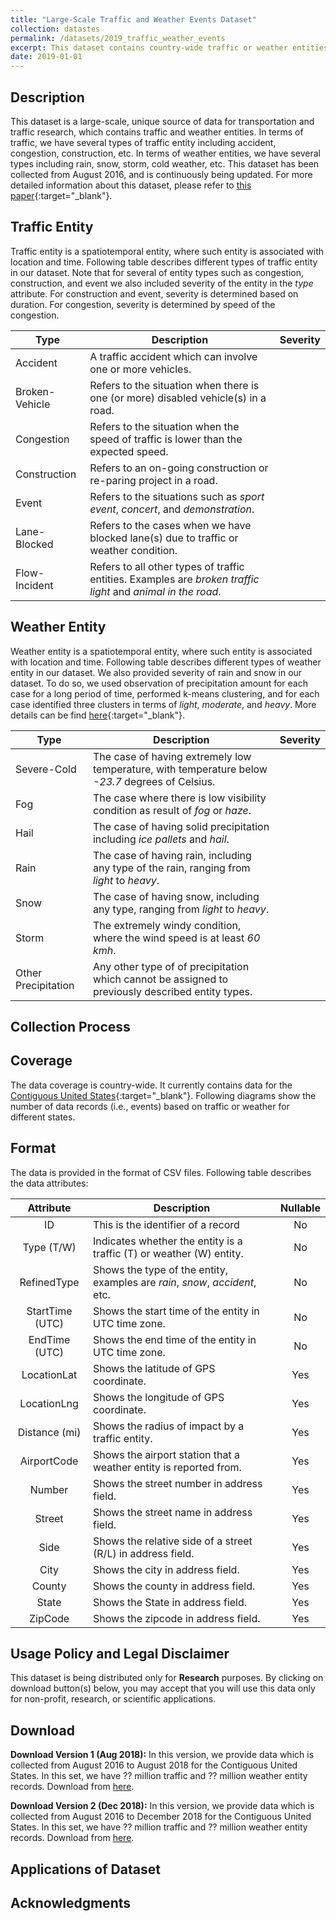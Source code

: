 ```yaml
---
title: "Large-Scale Traffic and Weather Events Dataset"
collection: datastes
permalink: /datasets/2019_traffic_weather_events
excerpt: This dataset contains country-wide traffic or weather entities, which are continuously being collected from August 2016. Examples of a traffic entity are *accident*, *congestion*, and *construction*. Examples of a weather entity are *rain*, *snow*, and *storm*. 
date: 2019-01-01
---
```

## Description 
This dataset is a large-scale, unique source of data for transportation and traffic research, which contains traffic and weather entities. In terms of traffic, we have several types of traffic entity including accident, congestion, construction, etc. In terms of weather entities, we have several types including rain, snow, storm, cold weather, etc. This dataset has been collected from August 2016, and is continuously being updated. For more detailed information about this dataset, please refer to [this paper](#){:target="_blank"}. 

## Traffic Entity
Traffic entity is a spatiotemporal entity, where such entity is associated with location and time. Following table describes different types of traffic entity in our dataset. Note that for several of entity types such as congestion, construction, and event we also included severity of the entity in the *type* attribute. For construction and event, severity is determined based on duration. For congestion, severity is determined by speed of the congestion. 

| Type | Description | Severity |
|------|-------------|----------|
| Accident | A traffic accident which can involve one or more vehicles. | |
| Broken-Vehicle | Refers to the situation when there is one (or more) disabled vehicle(s) in a road. | |
| Congestion | Refers to the situation when the speed of traffic is lower than the expected speed. | |
| Construction | Refers to an on-going construction or re-paring project in a road. | |
| Event | Refers to the situations such as *sport event*, *concert*, and *demonstration*. | |
| Lane-Blocked | Refers to the cases when we have blocked lane(s) due to traffic or weather condition. | |
| Flow-Incident | Refers to all other types of traffic entities. Examples are *broken traffic light* and *animal in the road*. | |

## Weather Entity
Weather entity is a spatiotemporal entity, where such entity is associated with location and time. Following table describes different types of weather entity in our dataset. We also provided severity of rain and snow in our dataset. To do so, we used observation of precipitation amount for each case for a long period of time, performed k-means clustering, and for each case identified three clusters in terms of *light*, *moderate*, and *heavy*. More details can be find [here](#){:target="_blank"}.

| Type | Description | Severity |
|------|-------------|----------|
| Severe-Cold | The case of having extremely low temperature, with temperature below *-23.7* degrees of Celsius. | |
| Fog | The case where there is low visibility condition as result of *fog* or *haze*. | |
| Hail | The case of having solid precipitation including *ice pallets* and *hail*. | |
| Rain | The case of having rain, including any type of the rain, ranging from *light* to *heavy*. | |
| Snow | The case of having snow, including any type, ranging from *light* to *heavy*. | |
| Storm | The extremely windy condition, where the wind speed is at least *60 kmh*. | |
| Other Precipitation | Any other type of of precipitation which cannot be assigned to previously described entity types. | |

## Collection Process

## Coverage
The data coverage is country-wide. It currently contains data for the [Contiguous United States](https://en.wikipedia.org/wiki/Contiguous_United_States){:target="_blank"}. Following diagrams show the number of data records (i.e., events) based on traffic or weather for different states. 

## Format
The data is provided in the format of CSV files. Following table describes the data attributes: 

| Attribute | Description | Nullable |
|:---------:|-------------|:--------:|
| ID | This is the identifier of a record | No |
| Type (T/W) | Indicates whether the entity is a traffic (T) or weather (W) entity. | No |
| RefinedType | Shows the type of the entity, examples are *rain*, *snow*, *accident*, etc. | No |
| StartTime (UTC) | Shows the start time of the entity in UTC time zone. | No |
| EndTime (UTC) | Shows the end time of the entity in UTC time zone. | No |
| LocationLat | Shows the latitude of GPS coordinate. | Yes |
| LocationLng | Shows the longitude of GPS coordinate. | Yes |
| Distance (mi) | Shows the radius of impact by a traffic entity. | Yes |
| AirportCode | Shows the airport station that a weather entity is reported from. | Yes |
| Number | Shows the street number in address field. | Yes |
| Street | Shows the street name in address field.  | Yes |
| Side | Shows the relative side of a street (R/L) in address field. | Yes |
| City | Shows the city in address field. | Yes |
| County | Shows the county in address field. | Yes |
| State | Shows the State in address field. | Yes |
| ZipCode | Shows the zipcode in address field. | Yes |

## Usage Policy and Legal Disclaimer
This dataset is being distributed only for __Research__ purposes. By clicking on download button(s) below, you may accept that you will use this data only for non-profit, research, or scientific applications. 

## Download
__Download Version 1 (Aug 2018):__ In this version, we provide data which is collected from August 2016 to August 2018 for the Contiguous United States. In this set, we have ?? million traffic and ?? million weather entity records. Download from [here](#). 

__Download Version 2 (Dec 2018):__ In this version, we provide data which is collected from August 2016 to December 2018 for the Contiguous United States. In this set, we have ?? million traffic and ?? million weather entity records. Download from [here](#). 

## Applications of Dataset

## Acknowledgments

